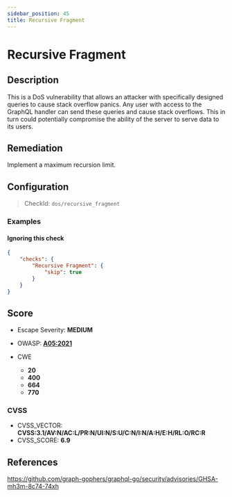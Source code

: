 ```yaml
---
sidebar_position: 45
title: Recursive Fragment
---
```


# Recursive Fragment

## Description

This is a DoS vulnerability that allows an attacker with specifically designed queries to cause stack overflow panics. Any user with access to the GraphQL handler can send these queries and cause stack overflows. This in turn could potentially compromise the ability of the server to serve data to its users.

## Remediation

Implement a maximum recursion limit.


## Configuration

> CheckId: `dos/recursive_fragment`


### Examples


#### Ignoring this check

```json
{
    "checks": {
        "Recursive Fragment": {
            "skip": true
        }
    }
}
```




## Score

- Escape Severity: **<span className="medium-severity">MEDIUM</span>**
- OWASP: **[A05:2021](https://owasp.org/Top10/A05_2021-Security_Misconfiguration/)**

- CWE
  - **20**
  - **400**
  - **664**
  - **770**




### CVSS

- CVSS_VECTOR: **CVSS:3.1/AV:N/AC:L/PR:N/UI:N/S:U/C:N/I:N/A:H/E:H/RL:O/RC:R**
- CVSS_SCORE: **6.9**

## References

https://github.com/graph-gophers/graphql-go/security/advisories/GHSA-mh3m-8c74-74xh

